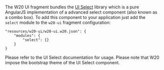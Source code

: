 The W20 UI fragment bundles the [UI Select](https://github.com/angular-ui/ui-select/wiki) library which is a pure AngularJS
implementation of a advanced select component (also known as a combo box). To add this component to your application
just add the `select` module to the `w20-ui` fragment configuration:

    "resources/w20-ui/w20-ui.w20.json": {
        "modules": {
            "select": {}
        }
    }

Please refer to the UI Select documentation for usage. Please note that W20 impose the bootstrap theme of the UI Select
component.